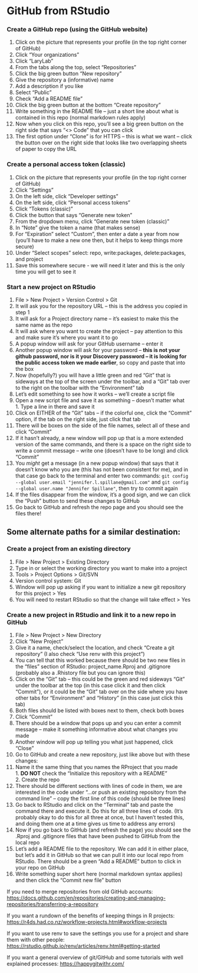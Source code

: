 # GitHub from RStudio  

### Create a GitHub repo (using the GitHub website)  
  1.	Click on the picture that represents your profile (in the top right corner of GitHub)  
  1.	Click “Your organizations”  
  1.	Click “LaryLab”  
  1.	From the tabs along the top, select “Repositories”  
  1.	Click the big green button “New repository”  
  1.	Give the repository a (informative) name  
  1.	Add a description if you like  
  1.	Select “Public”  
  1.	Check “Add a README file”  
  1.	Click the big green button at the bottom “Create repository”  
  1.	Write something in the README file – just a short line about what is contained in this repo (normal markdown rules apply)  
  1.	Now when you click on this repo, you’ll see a big green button on the right side that says “<> Code” that you can click  
  1.	The first option under “Clone” is for HTTPS – this is what we want – click the button over on the right side that looks like two overlapping sheets of paper to copy the URL   
### Create a personal access token (classic)  
  1.	Click on the picture that represents your profile (in the top right corner of GitHub)  
  1.	Click “Settings”  
  1.	On the left side, click “Developer settings”  
  1.	On the left side, click “Personal access tokens”  
  1.	Click “Tokens (classic)”  
  1.	Click the button that says “Generate new token”  
  1.	From the dropdown menu, click “Generate new token (classic)”  
  1.	In “Note” give the token a name (that makes sense)  
  1.	For “Expiration” select “Custom”, then enter a date a year from now (you’ll have to make a new one then, but it helps to keep things more secure)  
  1.	Under “Select scopes” select: repo, write:packages, delete:packages, and project  
  1.    Save this somewhere secure - we will need it later and this is the only time you will get to see it  
  
### Start a new project on RStudio  
  1.	File > New Project > Version Control > Git  
  1.	It will ask you for the repository URL – this is the address you copied in step 1  
  1.	It will ask for a Project directory name – it’s easiest to make this the same name as the repo  
  1.	It will ask where you want to create the project – pay attention to this and make sure it’s where you want it to go  
  1.	A popup window will ask for your GitHub username – enter it  
  1.	Another popup window will ask for your password – **this is not your github password, nor is it your Discovery password – it is looking for the public access token we made earlier**, so copy and paste that into the box  
  1.	Now (hopefully?) you will have a little green and red “Git” that is sideways at the top of the screen under the toolbar, and a “Git” tab over to the right on the toolbar with the “Environment” tab  
  1.	Let’s edit something to see how it works – we’ll create a script file  
  1.	Open a new script file and save it as something – doesn’t matter what  
    1.	Type a line in there and save it  
  1.	Click on EITHER of the “Git” tabs – if the colorful one, click the “Commit” option, if the tab on the right side, just click that tab  
  1.	There will be boxes on the side of the file names, select all of these and click “Commit”  
  1.	If it hasn’t already, a new window will pop up that is a more extended version of the same commands, and there is a space on the right side to write a commit message – write one (doesn’t have to be long) and click “Commit”  
  1.	You *might* get a message (in a new popup window) that says that it doesn’t know who you are (this has not been consistent for me), and in that case go back to the terminal and enter two commands: `git config --global user.email "jennifer.l.spillane@gmail.com"` and `git config --global user.name "Jennifer Spillane"`, then try to commit again  
  1.	If the files disappear from the window, it’s a good sign, and we can click the “Push” button to send these changes to GitHub  
  1.	Go back to GitHub and refresh the repo page and you should see the files there!  
  
  
  
## Some alternate paths for a similar destination:  
  
### Create a project from an existing directory  
  1.	File > New Project > Existing Directory  
  1.	Type in or select the working directory you want to make into a project  
  1.	Tools > Project Options > Git/SVN  
  1.	Version control system: Git  
  1.	Window will pop up asking if you want to initialize a new git repository for this project > Yes  
  1.	You will need to restart RStudio so that the change will take effect > Yes  
### Create a new project in RStudio and link it to a new repo in GitHub  
  1.	File > New Project > New Directory  
  1.	Click “New Project”  
  1.	Give it a name, check/select the location, and check “Create a git repository” (I also check “Use renv with this project”)  
  1.	You can tell that this worked because there should be two new files in the “files” section of RStudio: project_name.Rproj and .gitignore (probably also a .Rhistory file but you can ignore this)  
  1.	Click on the “Git” tab – this could be the green and red sideways “Git” under the toolbar at the top (in this case click it and then click “Commit”), or it could be the “Git” tab over on the side where you have other tabs for “Environment” and “History” (in this case just click this tab)  
  1.	Both files should be listed with boxes next to them, check both boxes  
  1.	Click “Commit”  
  1.	There should be a window that pops up and you can enter a commit message – make it something informative about what changes you made  
  1.	Another window will pop up telling you what just happened, click “Close”  
  1.	Go to GitHub and create a new repository, just like above but with these changes:  
  1.	Name it the same thing that you names the RProject that you made  
    1.	**DO NOT** check the “Initialize this repository with a README”  
    2.	Create the repo   
  1.	There should be different sections with lines of code in them, we are interested in the code under “…or push an existing repository from the command line” – copy the first line of this code (should be three lines)  
  1.	Go back to RStudio and click on the “Terminal” tab and paste the command there and execute it. Do this for all three lines of code. (It’s probably okay to do this for all three at once, but I haven’t tested this, and doing them one at a time gives us time to address any errors)  
  1.	Now if you go back to GitHub (and refresh the page) you should see the .Rproj and .gitignore files that have been pushed to GitHub from the local repo  
  1.	Let’s add a README file to the repository. We can add it in either place, but let’s add it in GitHub so that we can pull it into our local repo from RStudio. There should be a green “Add a README” button to click in your repo on GitHub  
  1.	Write something super short here (normal markdown syntax applies) and then click the “Commit new file” button  
  
  
    
If you need to merge repositories from old GitHub accounts: https://docs.github.com/en/repositories/creating-and-managing-repositories/transferring-a-repository   

If you want a rundown of the benefits of keeping things in R projects: https://r4ds.had.co.nz/workflow-projects.html#workflow-projects   

If you want to use renv to save the settings you use for a project and share them with other people: https://rstudio.github.io/renv/articles/renv.html#getting-started   

If you want a general overview of git/GitHub and some tutorials with well explained processes: https://happygitwithr.com/   
